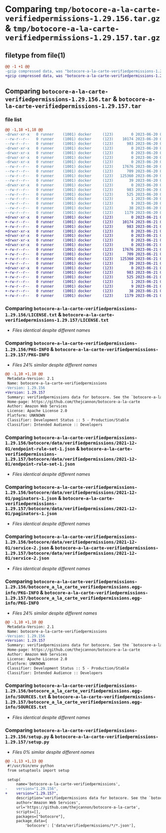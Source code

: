 # Comparing `tmp/botocore-a-la-carte-verifiedpermissions-1.29.156.tar.gz` & `tmp/botocore-a-la-carte-verifiedpermissions-1.29.157.tar.gz`

## filetype from file(1)

```diff
@@ -1 +1 @@
-gzip compressed data, was "botocore-a-la-carte-verifiedpermissions-1.29.156.tar", last modified: Tue Jun 20 01:22:28 2023, max compression
+gzip compressed data, was "botocore-a-la-carte-verifiedpermissions-1.29.157.tar", last modified: Wed Jun 21 01:25:05 2023, max compression
```

## Comparing `botocore-a-la-carte-verifiedpermissions-1.29.156.tar` & `botocore-a-la-carte-verifiedpermissions-1.29.157.tar`

### file list

```diff
@@ -1,18 +1,18 @@
-drwxr-xr-x   0 runner    (1001) docker     (123)        0 2023-06-20 01:22:28.277665 botocore-a-la-carte-verifiedpermissions-1.29.156/
--rw-r--r--   0 runner    (1001) docker     (123)    10174 2023-06-20 01:22:28.000000 botocore-a-la-carte-verifiedpermissions-1.29.156/LICENSE.txt
--rw-r--r--   0 runner    (1001) docker     (123)      983 2023-06-20 01:22:28.277665 botocore-a-la-carte-verifiedpermissions-1.29.156/PKG-INFO
-drwxr-xr-x   0 runner    (1001) docker     (123)        0 2023-06-20 01:22:28.277665 botocore-a-la-carte-verifiedpermissions-1.29.156/botocore/
-drwxr-xr-x   0 runner    (1001) docker     (123)        0 2023-06-20 01:22:28.277665 botocore-a-la-carte-verifiedpermissions-1.29.156/botocore/data/
-drwxr-xr-x   0 runner    (1001) docker     (123)        0 2023-06-20 01:22:28.277665 botocore-a-la-carte-verifiedpermissions-1.29.156/botocore/data/verifiedpermissions/
-drwxr-xr-x   0 runner    (1001) docker     (123)        0 2023-06-20 01:22:28.277665 botocore-a-la-carte-verifiedpermissions-1.29.156/botocore/data/verifiedpermissions/2021-12-01/
--rw-r--r--   0 runner    (1001) docker     (123)    17676 2023-06-20 01:21:37.000000 botocore-a-la-carte-verifiedpermissions-1.29.156/botocore/data/verifiedpermissions/2021-12-01/endpoint-rule-set-1.json
--rw-r--r--   0 runner    (1001) docker     (123)      709 2023-06-20 01:21:37.000000 botocore-a-la-carte-verifiedpermissions-1.29.156/botocore/data/verifiedpermissions/2021-12-01/paginators-1.json
--rw-r--r--   0 runner    (1001) docker     (123)   125360 2023-06-20 01:21:37.000000 botocore-a-la-carte-verifiedpermissions-1.29.156/botocore/data/verifiedpermissions/2021-12-01/service-2.json
--rw-r--r--   0 runner    (1001) docker     (123)       39 2023-06-20 01:21:37.000000 botocore-a-la-carte-verifiedpermissions-1.29.156/botocore/data/verifiedpermissions/2021-12-01/waiters-2.json
-drwxr-xr-x   0 runner    (1001) docker     (123)        0 2023-06-20 01:22:28.277665 botocore-a-la-carte-verifiedpermissions-1.29.156/botocore_a_la_carte_verifiedpermissions.egg-info/
--rw-r--r--   0 runner    (1001) docker     (123)      983 2023-06-20 01:22:28.000000 botocore-a-la-carte-verifiedpermissions-1.29.156/botocore_a_la_carte_verifiedpermissions.egg-info/PKG-INFO
--rw-r--r--   0 runner    (1001) docker     (123)      525 2023-06-20 01:22:28.000000 botocore-a-la-carte-verifiedpermissions-1.29.156/botocore_a_la_carte_verifiedpermissions.egg-info/SOURCES.txt
--rw-r--r--   0 runner    (1001) docker     (123)        1 2023-06-20 01:22:28.000000 botocore-a-la-carte-verifiedpermissions-1.29.156/botocore_a_la_carte_verifiedpermissions.egg-info/dependency_links.txt
--rw-r--r--   0 runner    (1001) docker     (123)        9 2023-06-20 01:22:28.000000 botocore-a-la-carte-verifiedpermissions-1.29.156/botocore_a_la_carte_verifiedpermissions.egg-info/top_level.txt
--rw-r--r--   0 runner    (1001) docker     (123)       38 2023-06-20 01:22:28.277665 botocore-a-la-carte-verifiedpermissions-1.29.156/setup.cfg
--rw-r--r--   0 runner    (1001) docker     (123)     1179 2023-06-20 01:22:28.000000 botocore-a-la-carte-verifiedpermissions-1.29.156/setup.py
+drwxr-xr-x   0 runner    (1001) docker     (123)        0 2023-06-21 01:25:05.348207 botocore-a-la-carte-verifiedpermissions-1.29.157/
+-rw-r--r--   0 runner    (1001) docker     (123)    10174 2023-06-21 01:25:05.000000 botocore-a-la-carte-verifiedpermissions-1.29.157/LICENSE.txt
+-rw-r--r--   0 runner    (1001) docker     (123)      983 2023-06-21 01:25:05.348207 botocore-a-la-carte-verifiedpermissions-1.29.157/PKG-INFO
+drwxr-xr-x   0 runner    (1001) docker     (123)        0 2023-06-21 01:25:05.348207 botocore-a-la-carte-verifiedpermissions-1.29.157/botocore/
+drwxr-xr-x   0 runner    (1001) docker     (123)        0 2023-06-21 01:25:05.348207 botocore-a-la-carte-verifiedpermissions-1.29.157/botocore/data/
+drwxr-xr-x   0 runner    (1001) docker     (123)        0 2023-06-21 01:25:05.348207 botocore-a-la-carte-verifiedpermissions-1.29.157/botocore/data/verifiedpermissions/
+drwxr-xr-x   0 runner    (1001) docker     (123)        0 2023-06-21 01:25:05.348207 botocore-a-la-carte-verifiedpermissions-1.29.157/botocore/data/verifiedpermissions/2021-12-01/
+-rw-r--r--   0 runner    (1001) docker     (123)    17676 2023-06-21 01:24:02.000000 botocore-a-la-carte-verifiedpermissions-1.29.157/botocore/data/verifiedpermissions/2021-12-01/endpoint-rule-set-1.json
+-rw-r--r--   0 runner    (1001) docker     (123)      709 2023-06-21 01:24:02.000000 botocore-a-la-carte-verifiedpermissions-1.29.157/botocore/data/verifiedpermissions/2021-12-01/paginators-1.json
+-rw-r--r--   0 runner    (1001) docker     (123)   125360 2023-06-21 01:24:02.000000 botocore-a-la-carte-verifiedpermissions-1.29.157/botocore/data/verifiedpermissions/2021-12-01/service-2.json
+-rw-r--r--   0 runner    (1001) docker     (123)       39 2023-06-21 01:24:02.000000 botocore-a-la-carte-verifiedpermissions-1.29.157/botocore/data/verifiedpermissions/2021-12-01/waiters-2.json
+drwxr-xr-x   0 runner    (1001) docker     (123)        0 2023-06-21 01:25:05.348207 botocore-a-la-carte-verifiedpermissions-1.29.157/botocore_a_la_carte_verifiedpermissions.egg-info/
+-rw-r--r--   0 runner    (1001) docker     (123)      983 2023-06-21 01:25:05.000000 botocore-a-la-carte-verifiedpermissions-1.29.157/botocore_a_la_carte_verifiedpermissions.egg-info/PKG-INFO
+-rw-r--r--   0 runner    (1001) docker     (123)      525 2023-06-21 01:25:05.000000 botocore-a-la-carte-verifiedpermissions-1.29.157/botocore_a_la_carte_verifiedpermissions.egg-info/SOURCES.txt
+-rw-r--r--   0 runner    (1001) docker     (123)        1 2023-06-21 01:25:05.000000 botocore-a-la-carte-verifiedpermissions-1.29.157/botocore_a_la_carte_verifiedpermissions.egg-info/dependency_links.txt
+-rw-r--r--   0 runner    (1001) docker     (123)        9 2023-06-21 01:25:05.000000 botocore-a-la-carte-verifiedpermissions-1.29.157/botocore_a_la_carte_verifiedpermissions.egg-info/top_level.txt
+-rw-r--r--   0 runner    (1001) docker     (123)       38 2023-06-21 01:25:05.348207 botocore-a-la-carte-verifiedpermissions-1.29.157/setup.cfg
+-rw-r--r--   0 runner    (1001) docker     (123)     1179 2023-06-21 01:25:05.000000 botocore-a-la-carte-verifiedpermissions-1.29.157/setup.py
```

### Comparing `botocore-a-la-carte-verifiedpermissions-1.29.156/LICENSE.txt` & `botocore-a-la-carte-verifiedpermissions-1.29.157/LICENSE.txt`

 * *Files identical despite different names*

### Comparing `botocore-a-la-carte-verifiedpermissions-1.29.156/PKG-INFO` & `botocore-a-la-carte-verifiedpermissions-1.29.157/PKG-INFO`

 * *Files 24% similar despite different names*

```diff
@@ -1,10 +1,10 @@
 Metadata-Version: 2.1
 Name: botocore-a-la-carte-verifiedpermissions
-Version: 1.29.156
+Version: 1.29.157
 Summary: verifiedpermissions data for botocore. See the `botocore-a-la-carte` package for more info.
 Home-page: https://github.com/thejcannon/botocore-a-la-carte
 Author: Amazon Web Services
 License: Apache License 2.0
 Platform: UNKNOWN
 Classifier: Development Status :: 5 - Production/Stable
 Classifier: Intended Audience :: Developers
```

### Comparing `botocore-a-la-carte-verifiedpermissions-1.29.156/botocore/data/verifiedpermissions/2021-12-01/endpoint-rule-set-1.json` & `botocore-a-la-carte-verifiedpermissions-1.29.157/botocore/data/verifiedpermissions/2021-12-01/endpoint-rule-set-1.json`

 * *Files identical despite different names*

### Comparing `botocore-a-la-carte-verifiedpermissions-1.29.156/botocore/data/verifiedpermissions/2021-12-01/paginators-1.json` & `botocore-a-la-carte-verifiedpermissions-1.29.157/botocore/data/verifiedpermissions/2021-12-01/paginators-1.json`

 * *Files identical despite different names*

### Comparing `botocore-a-la-carte-verifiedpermissions-1.29.156/botocore/data/verifiedpermissions/2021-12-01/service-2.json` & `botocore-a-la-carte-verifiedpermissions-1.29.157/botocore/data/verifiedpermissions/2021-12-01/service-2.json`

 * *Files identical despite different names*

### Comparing `botocore-a-la-carte-verifiedpermissions-1.29.156/botocore_a_la_carte_verifiedpermissions.egg-info/PKG-INFO` & `botocore-a-la-carte-verifiedpermissions-1.29.157/botocore_a_la_carte_verifiedpermissions.egg-info/PKG-INFO`

 * *Files 24% similar despite different names*

```diff
@@ -1,10 +1,10 @@
 Metadata-Version: 2.1
 Name: botocore-a-la-carte-verifiedpermissions
-Version: 1.29.156
+Version: 1.29.157
 Summary: verifiedpermissions data for botocore. See the `botocore-a-la-carte` package for more info.
 Home-page: https://github.com/thejcannon/botocore-a-la-carte
 Author: Amazon Web Services
 License: Apache License 2.0
 Platform: UNKNOWN
 Classifier: Development Status :: 5 - Production/Stable
 Classifier: Intended Audience :: Developers
```

### Comparing `botocore-a-la-carte-verifiedpermissions-1.29.156/botocore_a_la_carte_verifiedpermissions.egg-info/SOURCES.txt` & `botocore-a-la-carte-verifiedpermissions-1.29.157/botocore_a_la_carte_verifiedpermissions.egg-info/SOURCES.txt`

 * *Files identical despite different names*

### Comparing `botocore-a-la-carte-verifiedpermissions-1.29.156/setup.py` & `botocore-a-la-carte-verifiedpermissions-1.29.157/setup.py`

 * *Files 0% similar despite different names*

```diff
@@ -1,13 +1,13 @@
 #!/usr/bin/env python
 from setuptools import setup
 
 setup(
     name='botocore-a-la-carte-verifiedpermissions',
-    version="1.29.156",
+    version="1.29.157",
     description='verifiedpermissions data for botocore. See the `botocore-a-la-carte` package for more info.',
     author='Amazon Web Services',
     url='https://github.com/thejcannon/botocore-a-la-carte',
     scripts=[],
     packages=["botocore"],
     package_data={
         'botocore': ['data/verifiedpermissions/*/*.json'],
```

